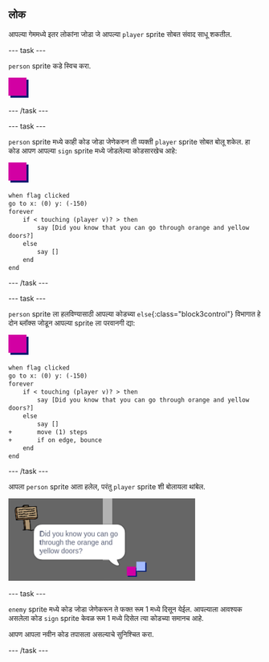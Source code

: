 ## लोक

आपल्या गेममध्ये इतर लोकांना जोडा जे आपल्या `player` sprite सोबत संवाद साधू शकतील.

\--- task \---

`person` sprite कडे स्विच करा.

![Person sprite](images/person.png)

\--- /task \---

\--- task \---

`person` sprite मध्ये काही कोड जोडा जेणेकरुन ती व्यक्ती `player` sprite सोबत बोलू शकेल. हा कोड आपण आपल्या `sign` sprite मध्ये जोडलेल्या कोडसारखेच आहे:

![person](images/person.png)

```blocks3
when flag clicked
go to x: (0) y: (-150)
forever
    if < touching (player v)? > then
        say [Did you know that you can go through orange and yellow doors?]
    else
        say []
    end
end
```

\--- /task \---

\--- task \---

`person` sprite ला हलविण्यासाठी आपल्या कोडच्या `else`{:class="block3control"} विभागात हे दोन ब्लॉक्स जोडून आपल्या sprite ला परवानगी द्या:

![person](images/person.png)

```blocks3
when flag clicked
go to x: (0) y: (-150)
forever
    if < touching (player v)? > then
        say [Did you know that you can go through orange and yellow doors?]
    else
        say []
+       move (1) steps
+       if on edge, bounce
    end
end
```

\--- /task \---

आपला `person` sprite आता हलेल, परंतु `player` sprite शी बोलायला थांबेल.

![screenshot](images/world-person-test.png)

\--- task \---

`enemy` sprite मध्ये कोड जोडा जेणेकरून ते फक्त रूम 1 मध्ये दिसून येईल. आपल्याला आवश्यक असलेला कोड `sign` sprite केवळ रूम 1 मध्ये दिसेल त्या कोडच्या समानच आहे.

आपण आपला नवीन कोड तपासला असल्याचे सुनिश्चित करा.

\--- /task \---